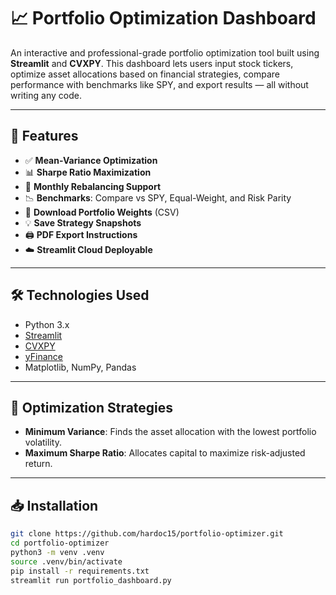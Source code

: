 # 📈 Portfolio Optimization Dashboard

An interactive and professional-grade portfolio optimization tool built using **Streamlit** and **CVXPY**. This dashboard lets users input stock tickers, optimize asset allocations based on financial strategies, compare performance with benchmarks like SPY, and export results — all without writing any code.

---

## 🚀 Features

- ✅ **Mean-Variance Optimization**
- 📊 **Sharpe Ratio Maximization**
- 🔁 **Monthly Rebalancing Support**
- 📉 **Benchmarks**: Compare vs SPY, Equal-Weight, and Risk Parity
- 💾 **Download Portfolio Weights** (CSV)
- 💡 **Save Strategy Snapshots**
- 🖨️ **PDF Export Instructions**
- ☁️ **Streamlit Cloud Deployable**

---

## 🛠️ Technologies Used

- Python 3.x  
- [Streamlit](https://streamlit.io)  
- [CVXPY](https://www.cvxpy.org/)  
- [yFinance](https://pypi.org/project/yfinance/)  
- Matplotlib, NumPy, Pandas

---

## 🧮 Optimization Strategies

- **Minimum Variance**: Finds the asset allocation with the lowest portfolio volatility.
- **Maximum Sharpe Ratio**: Allocates capital to maximize risk-adjusted return.

---

## 📥 Installation

```bash
git clone https://github.com/hardoc15/portfolio-optimizer.git
cd portfolio-optimizer
python3 -m venv .venv
source .venv/bin/activate
pip install -r requirements.txt
streamlit run portfolio_dashboard.py

